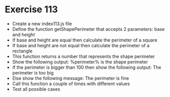 # Exercise 113

* Create a new index113.js file
* Define the function getShapePerimeter that accepts 2 parameters: base and height
* If base and height are equal then calculate the perimeter of a square
* If base and height are not equal then calculate the perimeter of a rectangle
* This function returns a number that represents the shape perimeter
* Show the following output: %perimeter% is the shape perimeter
* If the perimeter is bigger than 100 then show the following output: The perimeter is too big
* Else show the following message: The perimeter is fine
* Call this function a couple of times with different values
* Test all possible cases
